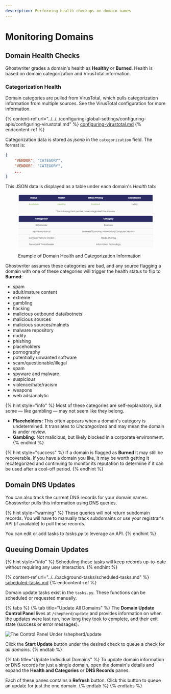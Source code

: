 ```yaml
---
description: Performing health checkups on domain names
---
```


# Monitoring Domains

## Domain Health Checks

Ghostwriter grades a domain's health as **Healthy** or **Burned**. Health is based on domain categorization and VirusTotal information.

### Categorization Health

Domain categories are pulled from VirusTotal, which pulls categorization information from multiple sources. See the VirusTotal configuration for more information.

{% content-ref url="../../../configuring-global-settings/configuring-apis/configuring-virustotal.md" %}
[configuring-virustotal.md](../../../configuring-global-settings/configuring-apis/configuring-virustotal.md)
{% endcontent-ref %}

Categorization data is stored as _jsonb_ in the `categorization` field. The format is:

```json
{
    "VENDOR": "CATEGORY",
    "VENDOR": "CATEGORY",
    ...
}
```

This JSON data is displayed as a table under each domain's _Health_ tab:

<figure><img src="../../../.gitbook/assets/image (32).png" alt="Example of Domain Health and Categorization Information"><figcaption><p>Example of Domain Health and Categorization Information</p></figcaption></figure>

Ghostwriter assumes these categories are bad, and any source flagging a domain with one of these categories will trigger the health status to flip to **Burned**:

* spam
* adult/mature content
* extreme
* gambling
* hacking
* malicious outbound data/botnets
* malicious sources
* malicious sources/malnets
* malware repository
* nudity
* phishing
* placeholders
* pornography
* potentially unwanted software
* scam/questionable/illegal
* spam
* spyware and malware
* suspicious
* violence/hate/racism
* weapons
* web ads/analytic

{% hint style="info" %}
Most of these categories are self-explanatory, but some ⁠— like gambling ⁠— may not seem like they belong.

* **Placeholders:** This often appears when a domain's category is undetermined. It translates to _Uncategorized_ and may mean the domain is under review.
* **Gambling:** Not malicious, but likely blocked in a corporate environment.
{% endhint %}

{% hint style="success" %}
If a domain is flagged as **Burned** it may still be recoverable. If you have a domain you like, it may be worth getting it recategorized and continuing to monitor its reputation to determine if it can be used after a cool-off period.
{% endhint %}

## Domain DNS Updates

You can also track the current DNS records for your domain names. Ghostwriter pulls this information using DNS queries.

{% hint style="warning" %}
These queries will not return subdomain records. You will have to manually track subdomains or use your registrar's API (if available) to pull these records.

You can edit or add tasks to _tasks.py_ to leverage an API.
{% endhint %}

## Queuing Domain Updates

{% hint style="info" %}
Scheduling these tasks will keep records up-to-date without requiring any user interaction.
{% endhint %}

{% content-ref url="../../background-tasks/scheduled-tasks.md" %}
[scheduled-tasks.md](../../background-tasks/scheduled-tasks.md)
{% endcontent-ref %}

Domain update tasks exist in the `tasks.py`. These functions can be scheduled or requested manually.

{% tabs %}
{% tab title="Update All Domains" %}
The **Domain Update Control Panel** lives at `/shepherd/update` and provides information on when the updates were last run, how long they took to complete, and their exit state (success or error messages).

![The Control Panel Under /shepherd/update](../../../.gitbook/assets/domain\_update\_controls.png)

Click the **Start Update** button under the desired check to queue a check for _all domains_.
{% endtab %}

{% tab title="Update Individual Domains" %}
To update domain information or DNS records for just a single domain, open the domain's details and expand the **Health and Categories** or **DNS Records** panes.

Each of these panes contains a **Refresh** button. Click this button to queue an update for just the one domain.
{% endtab %}
{% endtabs %}

